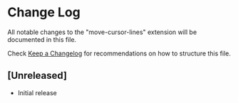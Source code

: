 # Change Log

All notable changes to the "move-cursor-lines" extension will be documented in this file.

Check [Keep a Changelog](http://keepachangelog.com/) for recommendations on how to structure this file.

## [Unreleased]

- Initial release